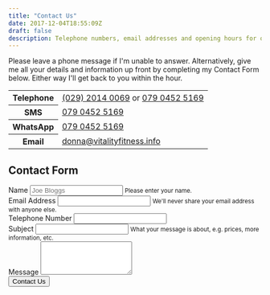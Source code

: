 ```yaml
---
title: "Contact Us"
date: 2017-12-04T18:55:09Z
draft: false
description: Telephone numbers, email addresses and opening hours for our sports massage clinic.
---
```


Please leave a phone message if I'm unable to answer. Alternatively, give me all your details and information up front by completing my Contact Form below. Either 
way I'll get back to you within the hour.

<table class="table table-striped">
  <tbody>
    <tr>
      <th scope="row">Telephone</th>
      <td><a href="tel:+442920140069">(029) 2014 0069</a> or <a onclick="return gtag_report_conversion();" href="tel:+447904525169">079 0452 5169</a></td>
    </tr>
    <tr>
      <th scope="row">SMS</th>
      <td><a href="sms:+4479604525169">079 0452 5169</a></td>
    </tr>
    <tr>
      <th scope="row">WhatsApp</th>
      <td><a href="https://api.whatsapp.com/send?phone=447904525169">079 0452 5169</a></td>
    </tr>
    <tr>
      <th scope="row">Email</th>
      <td><a href="mailto:donna@vitalityfitness.info">donna@vitalityfitness.info</a></td>
    </tr>
  </tbody>
</table>

<!-- Alternatively, you can use the form at the bottom of this page. -->

<!-- ## Opening Hours

These are our clinic opening hours. You can find our availability on a particular day by <a href="https://vitfitcdf.as.me/">booking an appointment</a>.

<table class="table table-striped">
  <thead>
    <tr>
      <th scope="col">Weekday</th>
      <th scope="col">Opening Hours</th>
    </tr>
  </thead>
  <tbody>
    <tr>
      <th scope="row">Mon</th>
      <td>15:30 - 21:00</td>
    </tr>
    <tr>
      <th scope="row">Tues - Fri</th>
      <td>09:30 - 15:00, 17:30 - 21:00</td>
    </tr>
    <tr>
      <th scope="row">Sat</th>
      <td>09:30 - 12:00</td>
    </tr>
    <tr>
      <th scope="row">Mon - Sun</th>
      <td>Closed</td>
    </tr>
  </tbody>
</table> -->

## Contact Form

<form action="https://formspree.io/f/mnqowloa" method="POST">
  <input type="hidden" name="_next" value="http://www.cardiffsportsmassage.co.uk/contact-received">
  <div class="form-group">
    <label for="name">Name</label>
    <input type="text" class="form-control" name="name" maxlength="200" required aria-describedby="nameHelp" placeholder="Joe Bloggs">
    <small id="nameHelp" class="form-text text-muted">Please enter your name.</small>
  </div>
  <div class="form-group">
    <label for="email">Email Address</label>
    <input type="email" class="form-control" name="email" maxlength="200" required aria-describedby="emailHelp">
    <small id="emailHelp" class="form-text text-muted">We'll never share your email address with anyone else.</small>
  </div>
  <div class="form-group">
    <label for="telephone">Telephone Number</label>
    <input type="text" class="form-control" name="telephone" maxlength="200" required>
  </div>
  <div class="form-group">
    <label for="_subject">Subject</label>
    <input type="text" class="form-control" name="_subject" maxlength="200" aria-describedby="subjectHelp">
    <small id="subjectHelp" class="form-text text-muted">What your message is about, e.g. prices, more information, etc.</small>
  </div>
  <div class="form-group">
    <label for="message">Message</label>
    <textarea rows="4" class="form-control" name="message" maxlength="200" required></textarea>
  </div>
  <div class="form-group">
    <input class="btn btn-primary" type="submit" value="Contact Us">
  </div>
</form>
